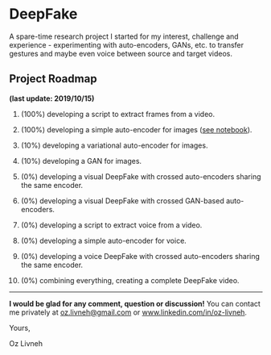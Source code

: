 # DeepFake
A spare-time research project I started for my interest, challenge and experience - experimenting with auto-encoders, GANs, etc. to transfer gestures and maybe even voice between source and target videos.

## Project Roadmap
**(last update: 2019/10/15)**

1. (100%) developing a script to extract frames from a video.

2. (100%) developing a simple auto-encoder for images ([see notebook](https://github.com/Ozziko/DeepFake/blob/master/Image_autoencoder_basic.ipynb)).

3. (10%) developing a variational auto-encoder for images.

4. (10%) developing a GAN for images.

5. (0%) developing a visual DeepFake with crossed auto-encoders sharing the same encoder.

6. (0%) developing a visual DeepFake with crossed GAN-based auto-encoders.

7. (0%) developing a script to extract voice from a video.

8. (0%) developing a simple auto-encoder for voice.

9. (0%) developing a voice DeepFake with crossed auto-encoders sharing the same encoder.

10. (0%) combining everything, creating a complete DeepFake video.
---
**I would be glad for any comment, question or discussion!**
You can contact me privately at oz.livneh@gmail.com or www.linkedin.com/in/oz-livneh.

Yours,

Oz Livneh
